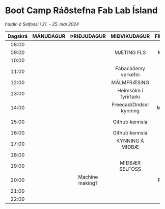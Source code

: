 # Boot Camp Ráðstefna Fab Lab Ísland 

*haldin á Selfossi í 21. - 25. maí 2024*

|Dagskrá| MÁNUDAGUR | ÞRIÐJUDAGUR | MIÐVIKUDAGUR       | FIMMTUDAGUR | FÖSTUDAGUR | LAUGARDAGUR |
|:-----:|:---------:|:-----------:|:------------------:|:-----------:|:----------:|:-----------:|
| 08:00 |           |             |                    |             |            |             |
| 09:00 |           |             |    MÆTING FLS      | MÆTING FLS  | MÆTING FLS |             |
| 10:00 |           |             |                    |             | Kynningarmyndband |             |
| 11:00 |           |             |Fabacademy verkefni | LANGSPILS   |            |             |
| 12:00 |           |             |   MÁLMFRÆSING      |  |  SKOÐUNAR  |             |
| 13:00 |           |             |Heimsókn í fyrirtæki|             |      FERÐ  |             |
| 14:00 |           ||    Freecad/Ondsel kynning     |  MÁLMSTEYPA |  FMCU     |             |
| 15:00 |           |      | Github kennsla  |  Jesmonite steypun|Saumakennsla  |             |
| 16:00 |           |             | Github kennsla     | Kennsluefni |            |             |
| 17:00 |           |             | KYNNING Á MIÐBÆ    | Grunnskóla  |Arduino Lampi Árni|             |
| 18:00 |           |             |                    ||            |             |
| 19:00 |           |             |  MIÐBÆR SELFOSS    |Hallanda     | Árshátíð   |             |
| 20:00 |         |      Machine making?         |                    |  PIZZUVEISLA| KRÍAN      |             |
| 21:00 |           |             |                    |             | SVEITAKRÁ  |             |
| 22:00 |           |             |                    |             |            |             |
